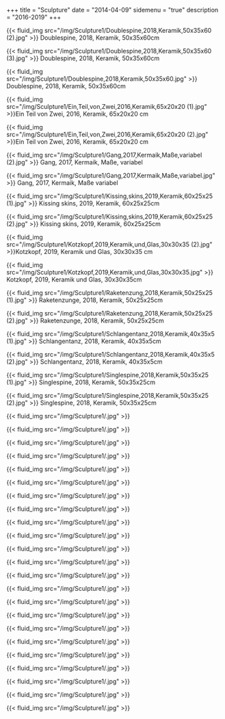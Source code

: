 +++
title = "Sculpture"
date = "2014-04-09"
sidemenu = "true"
description = "2016-2019"
+++
<p>
{{< fluid_img src="/img/Sculpture1/Doublespine,2018,Keramik,50x35x60 (2).jpg" >}}
Doublespine, 2018, Keramik, 50x35x60cm</p>

<p>
{{< fluid_img src="/img/Sculpture1/Doublespine,2018,Keramik,50x35x60 (3).jpg" >}}
Doublespine, 2018, Keramik, 50x35x60cm</p>

<p>
{{< fluid_img src="/img/Sculpture1/Doublespine,2018,Keramik,50x35x60.jpg" >}}
Doublespine, 2018, Keramik, 50x35x60cm</p>

<p>
{{< fluid_img src="/img/Sculpture1/Ein,Teil,von,Zwei,2016,Keramik,65x20x20 (1).jpg" >}}Ein Teil von Zwei, 2016, Keramik, 65x20x20
cm</p>

<p>
{{< fluid_img src="/img/Sculpture1/Ein,Teil,von,Zwei,2016,Keramik,65x20x20 (2).jpg" >}}Ein Teil von Zwei, 2016, Keramik, 65x20x20
cm</p>

<p>
{{< fluid_img src="/img/Sculpture1/Gang,2017,Kermaik,Maße,variabel (2).jpg" >}}
Gang, 2017, Kermaik, Maße, variabel</p>

<p>
{{< fluid_img src="/img/Sculpture1/Gang,2017,Kermaik,Maße,variabel.jpg" >}}
Gang, 2017, Kermaik, Maße variabel</p>

<p>
{{< fluid_img src="/img/Sculpture1/Kissing,skins,2019,Keramik,60x25x25 (1).jpg" >}}
Kissing skins, 2019, Keramik, 60x25x25cm</p>

<p>
{{< fluid_img src="/img/Sculpture1/Kissing,skins,2019,Keramik,60x25x25 (2).jpg" >}}
Kissing skins, 2019, Keramik, 60x25x25cm</p>

<p>
{{< fluid_img src="/img/Sculpture1/Kotzkopf,2019,Keramik,und,Glas,30x30x35 (2).jpg" >}}Kotzkopf, 2019, Keramik und Glas, 30x30x35
cm</p>

<p>
{{< fluid_img src="/img/Sculpture1/Kotzkopf,2019,Keramik,und,Glas,30x30x35.jpg" >}}
Kotzkopf, 2019, Keramik und Glas, 30x30x35cm</p>

<p>
{{< fluid_img src="/img/Sculpture1/Raketenzung,2018,Keramik,50x25x25 (1).jpg" >}}
Raketenzunge, 2018, Keramik, 50x25x25cm</p>

<p>
{{< fluid_img src="/img/Sculpture1/Raketenzung,2018,Keramik,50x25x25 (2).jpg" >}}
Raketenzunge, 2018, Keramik, 50x25x25cm</p>

<p>
{{< fluid_img src="/img/Sculpture1/Schlangentanz,2018,Keramik,40x35x5 (1).jpg" >}}
Schlangentanz, 2018, Keramik, 40x35x5cm</p>

<p>
{{< fluid_img src="/img/Sculpture1/Schlangentanz,2018,Keramik,40x35x5 (2).jpg" >}}
Schlangentanz, 2018, Keramik, 40x35x5cm</p>

<p>
{{< fluid_img src="/img/Sculpture1/Singlespine,2018,Keramik,50x35x25 (1).jpg" >}}
Singlespine, 2018, Keramik, 50x35x25cm</p>

<p>
{{< fluid_img src="/img/Sculpture1/Singlespine,2018,Keramik,50x35x25 (2).jpg" >}}
Singlespine, 2018, Keramik, 50x35x25cm</p>



<p>
{{< fluid_img src="/img/Sculpture1/.jpg" >}}
</p>

<p>
{{< fluid_img src="/img/Sculpture1/.jpg" >}}
</p>

<p>
{{< fluid_img src="/img/Sculpture1/.jpg" >}}
</p>

<p>
{{< fluid_img src="/img/Sculpture1/.jpg" >}}
</p>

<p>
{{< fluid_img src="/img/Sculpture1/.jpg" >}}
</p>

<p>
{{< fluid_img src="/img/Sculpture1/.jpg" >}}
</p>

<p>
{{< fluid_img src="/img/Sculpture1/.jpg" >}}
</p>

<p>
{{< fluid_img src="/img/Sculpture1/.jpg" >}}
</p>

<p>
{{< fluid_img src="/img/Sculpture1/.jpg" >}}
</p>

<p>
{{< fluid_img src="/img/Sculpture1/.jpg" >}}
</p>

<p>
{{< fluid_img src="/img/Sculpture1/.jpg" >}}
</p>

<p>
{{< fluid_img src="/img/Sculpture1/.jpg" >}}
</p>

<p>
{{< fluid_img src="/img/Sculpture1/.jpg" >}}
</p>

<p>
{{< fluid_img src="/img/Sculpture1/.jpg" >}}
</p>

<p>
{{< fluid_img src="/img/Sculpture1/.jpg" >}}
</p>

<p>
{{< fluid_img src="/img/Sculpture1/.jpg" >}}
</p>

<p>
{{< fluid_img src="/img/Sculpture1/.jpg" >}}
</p>

<p>
{{< fluid_img src="/img/Sculpture1/.jpg" >}}
</p>

<p>
{{< fluid_img src="/img/Sculpture1/.jpg" >}}
</p>

<p>
{{< fluid_img src="/img/Sculpture1/.jpg" >}}
</p>

<p>
{{< fluid_img src="/img/Sculpture1/.jpg" >}}
</p>

<p>
{{< fluid_img src="/img/Sculpture1/.jpg" >}}
</p>

<p>
{{< fluid_img src="/img/Sculpture1/.jpg" >}}
</p>
